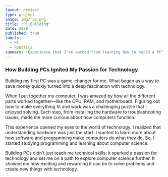 ```yaml
---
layout: project
type: project
image: img/rps.png
title: "PC Building"
date: 2020
published: true
labels:
  - PC 
  - Robotics
summary: "Experience that I've earned from learning how to build a PC"
---
```





### How Building PCs Ignited My Passion for Technology

Building my first PC was a game-changer for me. What began as a way to save money quickly turned into a deep fascination with technology.

When I put together my computer, I was amazed by how all the different parts worked together—like the CPU, RAM, and motherboard. Figuring out how to make everything fit and work was a challenging puzzle that I enjoyed solving. Each step, from installing the hardware to troubleshooting issues, made me more curious about how computers function.

This experience opened my eyes to the world of technology. I realized that understanding hardware was just the start. I wanted to learn more about how software and programming make computers do what they do. So, I started studying programming and learning about computer science.

Building PCs didn’t just teach me technical skills; it sparked a passion for technology and set me on a path to explore computer science further. It showed me how exciting and rewarding it can be to solve problems and create new things with technology.
